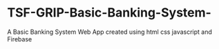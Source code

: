 # TSF-GRIP-Basic-Banking-System-
A Basic Banking System Web App created using html css javascript and Firebase
